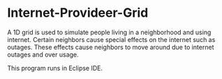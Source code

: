 # Internet-Provideer-Grid
A 1D grid is used to simulate people living in a neighborhood and using internet. Certain neighbors cause special effects on the internet such as outages. 
These effects cause neighbors to move around due to internet outages and over usage.

This program runs in Eclipse IDE.

